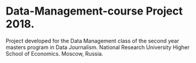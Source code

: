 # Data-Management-course Project 2018.
Project developed for the Data Management class of the second year masters program in Data Journalism.
National Research University Higher School of Economics. Moscow, Russia.
